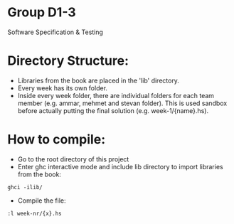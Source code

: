 Group D1-3
==========
Software Specification &amp; Testing

Directory Structure:
====================
* Libraries from the book are placed in the 'lib' directory.
* Every week has its own folder.
* Inside every week folder, there are individual folders for each team member (e.g. ammar, mehmet and stevan folder). This is used sandbox before actually putting the final solution (e.g. week-1/{name}.hs).

How to compile:
===============
* Go to the root directory of this project
* Enter ghc interactive mode and include lib directory to import libraries from the book:
```
ghci -ilib/
```
* Compile the file:
```
:l week-nr/{x}.hs
```

